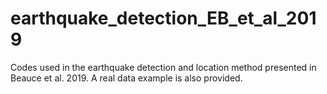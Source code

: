 # earthquake_detection_EB_et_al_2019
Codes used in the earthquake detection and location method presented in Beauce et al. 2019. A real data example is also provided.
